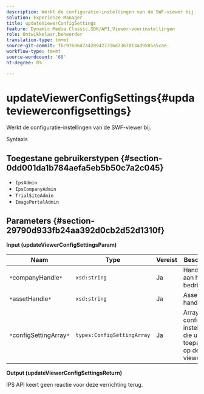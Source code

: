 ```yaml
---
description: Werkt de configuratie-instellingen van de SWF-viewer bij.
solution: Experience Manager
title: updateViewerConfigSettings
feature: Dynamic Media Classic,SDK/API,Viewer-voorinstellingen
role: Ontwikkelaar,beheerder
translation-type: tm+mt
source-git-commit: f6c97606d7a4209427316d7367013ad9585a5cae
workflow-type: tm+mt
source-wordcount: '68'
ht-degree: 0%

---
```



# updateViewerConfigSettings{#updateviewerconfigsettings}

Werkt de configuratie-instellingen van de SWF-viewer bij.

Syntaxis

## Toegestane gebruikerstypen {#section-0dd001da1b784aefa5eb5b50c7a2c045}

* `IpsAdmin`
* `IpsCompanyAdmin`
* `TrialSiteAdmin`
* `ImagePortalAdmin`

## Parameters {#section-29790d933fb24aa392d0cb2d52d1310f}

**Input (updateViewerConfigSettingsParam)**

| Naam | Type | Vereist | Beschrijving |
|---|---|---|---|
| `*`companyHandle`*` | `xsd:string` | Ja | Handgreep aan het bedrijf. |
| `*`assetHandle`*` | `xsd:string` | Ja | Asset handle. |
| `*`configSettingArray`*` | `types:ConfigSettingArray` | Ja | Array met configuratie-instellingen die u wilt toepassen op de viewer. |

**Output (updateViewerConfigSettingsReturn)**

IPS API keert geen reactie voor deze verrichting terug.
